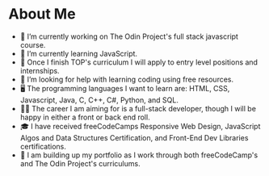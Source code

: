 # About Me

- 🔭 I’m currently working on The Odin Project's full stack javascript course.
- 🌱 I’m currently learning JavaScript.
- 📆 Once I finish TOP's curriculum I will apply to entry level positions and internships.
- 🤔 I’m looking for help with learning coding using free resources.
- 🖥 The programming languages I want to learn are: HTML, CSS, Javascript, Java, C, C++, C#, Python, and SQL.
- 🧑‍💻 The career I am aiming for is a full-stack developer, though I will be happy in either a front or back end roll. 
- 🎓 I have received freeCodeCamps Responsive Web Design, JavaScript Algos and Data Structures Certification, and Front-End Dev Libraries certifications.
- 📝 I am building up my portfolio as I work through both freeCodeCamp's and The Odin Project's curriculums.
